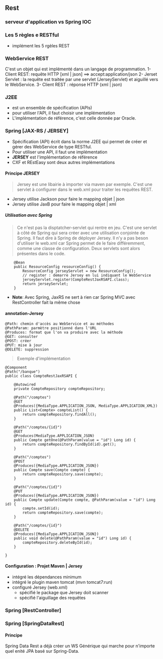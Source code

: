 ## Rest

### serveur d'application vs Spring IOC

### Les 5 règles e RESTful
* implément les 5 rgèles REST

### WebService REST
C'est un objet qui est implémenté dans un langage de programmation.
1- Client REST: requête HTTP [xml | json] ==> accept:application/json
2- Jerset Servlet : la requête est traitée par une servlet (JerseyServlet) et aiguillé vers le WebService.
3- Client REST : réponse HTTP (xml | json)

### J2EE
- est un ensemble de spécification (APIs)
- pour utiliser l'API, il faut choisir une implémentation
- L'implémentation de référence, c'est celle donnée par Oracle.

### Spring [JAX-RS / JERSEY]
- Spécification (API) écrit dans la norme J2EE qui permet de créer et gérer des WebService de type RESTful.
- Pour utiliser une API, il faut une implémentation
- **JERSEY** est l'implémentation de référence
- CXF et REstEasy sont deux autres implémentations

####  Principe JERSEY
> Jersey est une libairie à importer via maven par exemple.
> C'est une servlet à configurer dans le web.xml pour traiter les requêtes REST.
* Jersey utilise Jackson pour faire le mapping objet | json
* Jersey utilise JaxB pour faire le mapping objet | xml

##### Utilisation avec Spring
> Ce n'est pas la disptatcher-servlet qui rentre en jeu. C'est une servlet à côté de Spring qui sera créer avec une utilisation conjointe de Spring.
> Il faut dire à Spring de déployer Jersey. Il n'y a pas beson d'utiliser le web.xml car Spring permet de le faire différemment, comme une classe de configuration.
> Deux servlets sont alors présentes dans le code.
```
	@Bean
	public ResourceConfig resourceConfig() {
		ResourceConfig jerseyServlet = new ResourceConfig();
		// register : demarre Jersey en lui indiquant le WebService
		jerseyServlet.register(CompteRestJaxRSAPI.class);
		return jerseyServlet;
	}
```

- **Note**: Avec Spring, JaxRS ne sert à rien car Spring MVC avec RestController fait la même chose

#### annotation-Jersey
```
@Path: chemin d'accès au WebService et au méthodes
@PathParam: parmètre positionné dans l'URL
@Produces: format que l'on va produire avec la méthode
@GET: consulter
@POST: créer
@PUT: mise à jour
@DELETE: suppression
```

> Exemple d'implémentation
```
@Component
@Path("/banque")
public class CompteRestJaxRSAPI {

	@Autowired
	private CompteRepository compteRepository;
	
	@Path("/comptes")
	@GET
	@Produces({MediaType.APPLICATION_JSON, MediaType.APPLICATION_XML})
	public List<Compte> compteList() {
		return compteRepository.findAll();
	}
	
	@Path("/comptes/{id}")
	@GET
	@Produces(MediaType.APPLICATION_JSON)
	public Compte getOne(@PathParam(value = "id") Long id) {
		return compteRepository.findById(id).get();
	}
	
	@Path("/comptes")
	@POST
	@Produces({MediaType.APPLICATION_JSON})
	public Compte save(Compte compte) {
		return compteRepository.save(compte);
	}

	@Path("/comptes/{id}")
	@PUT
	@Produces({MediaType.APPLICATION_JSON})
	public Compte update(Compte compte, @PathParam(value = "id") Long id) {
		compte.setId(id);
		return compteRepository.save(compte);
	}
	
	@Path("/comptes/{id}")
	@DELETE
	@Produces({MediaType.APPLICATION_JSON})
	public void delete(@PathParam(value = "id") Long id) {
		compteRepository.deleteById(id);
	}
	
}
```


#### Configuration : Projet Maven | Jersey
* intégré les dépendances minimum
* intégré le plugin maven tomcat (mvn tomcat7:run)
* configuré Jersey (web.xml)
	- spécifié le package que Jersey doit scanner
	- spécifié l'aiguillage des requêtes
	
### Spring [RestController]

### Spring [SpringDataRest]
#### Principe
Spring Data Rest a déjà créer un WS Générique qui marche pour n'importe quel enité JPA basé sur Spring-Data.